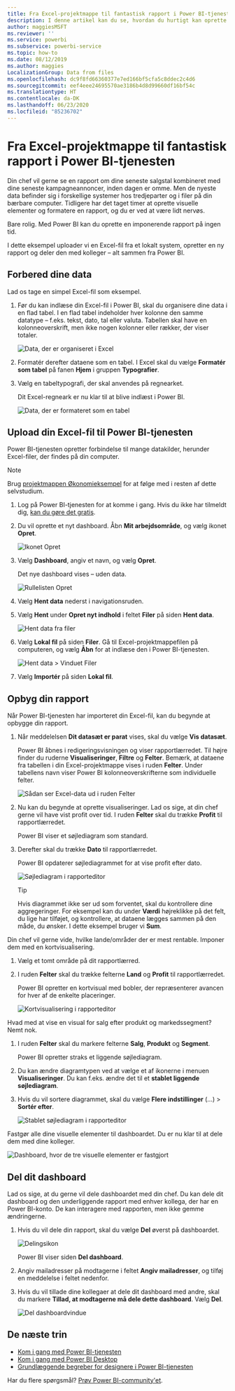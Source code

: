 ```yaml
---
title: Fra Excel-projektmappe til fantastisk rapport i Power BI-tjenesten
description: I denne artikel kan du se, hvordan du hurtigt kan oprette en fantastisk rapport fra en Excel-projektmappe.
author: maggiesMSFT
ms.reviewer: ''
ms.service: powerbi
ms.subservice: powerbi-service
ms.topic: how-to
ms.date: 08/12/2019
ms.author: maggies
LocalizationGroup: Data from files
ms.openlocfilehash: dc9f8fd66360377e7ed166bf5cfa5c8ddec2c4d6
ms.sourcegitcommit: eef4eee24695570ae3186b4d8d99660df16bf54c
ms.translationtype: HT
ms.contentlocale: da-DK
ms.lasthandoff: 06/23/2020
ms.locfileid: "85236702"
---
```

# <a name="from-excel-workbook-to-stunning-report-in-the-power-bi-service"></a>Fra Excel-projektmappe til fantastisk rapport i Power BI-tjenesten
Din chef vil gerne se en rapport om dine seneste salgstal kombineret med dine seneste kampagneannoncer, inden dagen er omme. Men de nyeste data befinder sig i forskellige systemer hos tredjeparter og i filer på din bærbare computer. Tidligere har det taget timer at oprette visuelle elementer og formatere en rapport, og du er ved at være lidt nervøs.

Bare rolig. Med Power BI kan du oprette en imponerende rapport på ingen tid.

I dette eksempel uploader vi en Excel-fil fra et lokalt system, opretter en ny rapport og deler den med kolleger – alt sammen fra Power BI.

## <a name="prepare-your-data"></a>Forbered dine data
Lad os tage en simpel Excel-fil som eksempel. 

1. Før du kan indlæse din Excel-fil i Power BI, skal du organisere dine data i en flad tabel. I en flad tabel indeholder hver kolonne den samme datatype – f.eks. tekst, dato, tal eller valuta. Tabellen skal have en kolonneoverskrift, men ikke nogen kolonner eller rækker, der viser totaler.

   ![Data, der er organiseret i Excel](media/service-from-excel-to-stunning-report/pbi_excel_file.png)

2. Formatér derefter dataene som en tabel. I Excel skal du vælge **Formatér som tabel** på fanen **Hjem** i gruppen **Typografier**. 

3. Vælg en tabeltypografi, der skal anvendes på regnearket. 

   Dit Excel-regneark er nu klar til at blive indlæst i Power BI.

   ![Data, der er formateret som en tabel](media/service-from-excel-to-stunning-report/pbi_excel_table.png)

## <a name="upload-your-excel-file-to-the-power-bi-service"></a>Upload din Excel-fil til Power BI-tjenesten
Power BI-tjenesten opretter forbindelse til mange datakilder, herunder Excel-filer, der findes på din computer. 

 > [!NOTE] 
 > Brug [projektmappen Økonomieksempel](../create-reports/sample-financial-download.md) for at følge med i resten af dette selvstudium.

1. Log på Power BI-tjenesten for at komme i gang. Hvis du ikke har tilmeldt dig, [kan du gøre det gratis](https://powerbi.com).

2. Du vil oprette et nyt dashboard. Åbn **Mit arbejdsområde**, og vælg ikonet **Opret**.

   ![Ikonet Opret](media/service-from-excel-to-stunning-report/power-bi-new-dash.png)

3. Vælg **Dashboard**, angiv et navn, og vælg **Opret**. 

   Det nye dashboard vises – uden data.

   ![Rullelisten Opret](media/service-from-excel-to-stunning-report/power-bi-create-dash.png)

4. Vælg **Hent data** nederst i navigationsruden. 

5. Vælg **Hent** under **Opret nyt indhold** i feltet **Filer** på siden **Hent data**.

   ![Hent data fra filer](media/service-from-excel-to-stunning-report/pbi_get_files.png)

6. Vælg **Lokal fil** på siden **Filer**. Gå til Excel-projektmappefilen på computeren, og vælg **Åbn** for at indlæse den i Power BI-tjenesten. 

   ![Hent data > Vinduet Filer](media/service-from-excel-to-stunning-report/pbi_local_file.png)

7. Vælg **Importér** på siden **Lokal fil**.


## <a name="build-your-report"></a>Opbyg din rapport
Når Power BI-tjenesten har importeret din Excel-fil, kan du begynde at opbygge din rapport. 

1. Når meddelelsen **Dit datasæt er parat** vises, skal du vælge **Vis datasæt**.  

   Power BI åbnes i redigeringsvisningen og viser rapportlærredet. Til højre finder du ruderne **Visualiseringer**, **Filtre** og **Felter**. Bemærk, at dataene fra tabellen i din Excel-projektmappe vises i ruden **Felter**. Under tabellens navn viser Power BI kolonneoverskrifterne som individuelle felter.

   ![Sådan ser Excel-data ud i ruden Felter](media/service-from-excel-to-stunning-report/pbi_report_fields.png)

2. Nu kan du begynde at oprette visualiseringer. Lad os sige, at din chef gerne vil have vist profit over tid. I ruden **Felter** skal du trække **Profit** til rapportlærredet. 

   Power BI viser et søjlediagram som standard. 

3. Derefter skal du trække **Dato** til rapportlærredet. 

   Power BI opdaterer søjlediagrammet for at vise profit efter dato.

   ![Søjlediagram i rapporteditor](media/service-from-excel-to-stunning-report/pbi_report_pin-new.png)

   > [!TIP]
   > Hvis diagrammet ikke ser ud som forventet, skal du kontrollere dine aggregeringer. For eksempel kan du under **Værdi** højreklikke på det felt, du lige har tilføjet, og kontrollere, at dataene lægges sammen på den måde, du ønsker. I dette eksempel bruger vi **Sum**.
   > 

Din chef vil gerne vide, hvilke lande/områder der er mest rentable. Imponer dem med en kortvisualisering. 

1. Vælg et tomt område på dit rapportlærred. 

2. I ruden **Felter** skal du trække felterne **Land** og **Profit** til rapportlærredet.

   Power BI opretter en kortvisual med bobler, der repræsenterer avancen for hver af de enkelte placeringer.

   ![Kortvisualisering i rapporteditor](media/service-from-excel-to-stunning-report/pbi_report_map-new.png)

Hvad med at vise en visual for salg efter produkt og markedssegment? Nemt nok. 

1. I ruden **Felter** skal du markere felterne **Salg**, **Produkt** og **Segment**. 
   
   Power BI opretter straks et liggende søjlediagram. 

2. Du kan ændre diagramtypen ved at vælge et af ikonerne i menuen **Visualiseringer**. Du kan f.eks. ændre det til et **stablet liggende søjlediagram**. 

3. Hvis du vil sortere diagrammet, skal du vælge **Flere indstillinger** (...) > **Sortér efter**.

   ![Stablet søjlediagram i rapporteditor](media/service-from-excel-to-stunning-report/pbi_barchart-new.png)

Fastgør alle dine visuelle elementer til dashboardet. Du er nu klar til at dele dem med dine kolleger.

   ![Dashboard, hvor de tre visuelle elementer er fastgjort](media/service-from-excel-to-stunning-report/pbi_report.png)

## <a name="share-your-dashboard"></a>Del dit dashboard
Lad os sige, at du gerne vil dele dashboardet med din chef. Du kan dele dit dashboard og den underliggende rapport med enhver kollega, der har en Power BI-konto. De kan interagere med rapporten, men ikke gemme ændringerne.

1. Hvis du vil dele din rapport, skal du vælge **Del** øverst på dashboardet.

   ![Delingsikon](media/service-from-excel-to-stunning-report/power-bi-share.png)

   Power BI viser siden **Del dashboard**. 

2. Angiv mailadresser på modtagerne i feltet **Angiv mailadresser**, og tilføj en meddelelse i feltet nedenfor. 

3. Hvis du vil tillade dine kollegaer at dele dit dashboard med andre, skal du markere **Tillad, at modtagerne må dele dette dashboard**. Vælg **Del**.

   ![Del dashboardvindue](media/service-from-excel-to-stunning-report/power-bi-share-dash-new.png)

## <a name="next-steps"></a>De næste trin

* [Kom i gang med Power BI-tjenesten](../fundamentals/service-get-started.md)
* [Kom i gang med Power BI Desktop](../fundamentals/desktop-getting-started.md)
* [Grundlæggende begreber for designere i Power BI-tjenesten](../fundamentals/service-basic-concepts.md)

Har du flere spørgsmål? [Prøv Power BI-community'et](https://community.powerbi.com/).

